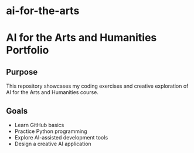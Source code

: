 # ai-for-the-arts

# AI for the Arts and Humanities Portfolio

## Purpose
This repository showcases my coding exercises and creative exploration of AI for the Arts and Humanities course.

## Goals
- Learn GitHub basics
- Practice Python programming
- Explore AI-assisted development tools
- Design a creative AI application
